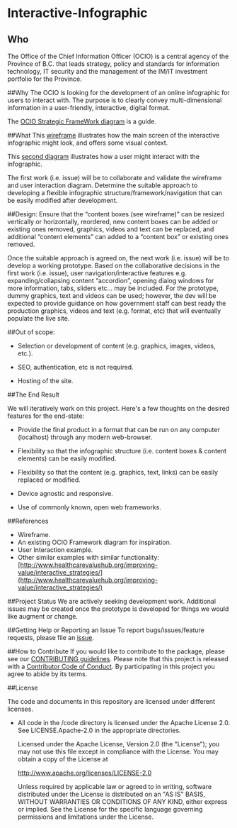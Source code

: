 # Interactive-Infographic

## Who 
The Office of the Chief Information Officer (OCIO) is a central agency of the Province of B.C. that leads strategy, policy and standards for information technology, IT security and the management of the IM/IT investment portfolio for the Province.

##Why
The OCIO is looking for the development of an online infographic for users to interact with. The purpose is to clearly convey multi-dimensional information in a user-friendly, interactive, digital format.

The [OCIO Strategic FrameWork diagram](https://raw.githubusercontent.com/bcgov/interactive-infographic/master/wireframe/OCIO_Strategy_Framework.png) is a guide.

##What 
This [wireframe](https://github.com/bcgov/interactive-infographic/blob/master/wireframe/wireframe.png) illustrates how the main screen of the interactive infographic might look, and offers some visual context. 

This [second diagram](https://github.com/bcgov/interactive-infographic/blob/master/wireframe/user-interaction.png) illustrates how a user might interact with the infographic.

The first work (i.e. issue) will be to collaborate and validate the wireframe and user interaction diagram. Determine the suitable approach to developing a flexible infographic structure/framework/navigation that can be easily modified after development.

##Design: 
Ensure that the “content boxes (see wireframe)” can be resized vertically or horizontally, reordered, new content boxes can be added or existing ones removed, graphics, videos and text can be replaced, and additional “content elements” can added to a “content box” or existing ones removed. 

Once the suitable approach is agreed on, the next work (i.e. issue) will be to develop a working prototype. Based on the collaborative decisions in the first work (i.e. issue), user navigation/interactive features e.g. expanding/collapsing content “accordion”, opening dialog windows for more information, tabs, sliders etc… may be included.
For the prototype, dummy graphics, text and videos can be used; however, the dev will be expected to provide guidance on how government staff can best ready the production graphics, videos and text (e.g. format, etc) that will eventually populate the live site.

##Out of scope:
- Selection or development of content (e.g. graphics, images, videos, etc.).


- SEO, authentication, etc is not required.

- Hosting of the site.

##The End Result

We will iteratively work on this project. Here's a few thoughts on the desired features for the end-state:

- Provide the final product in a format that can be run on any computer (localhost) through any modern web-browser.

- Flexibility so that the infographic structure (i.e. content boxes & content elements) can be easily modified.

- Flexibility so that the content (e.g. graphics, text, links) can be easily replaced or modified. 

- Device agnostic and responsive.

- Use of commonly known, open web frameworks.


##References
- Wireframe. 
- An existing OCIO Framework diagram for inspiration.
- User Interaction example.
- Other similar examples with similar functionality:
[http://www.healthcarevaluehub.org/improving-value/interactive_strategies/](http://www.healthcarevaluehub.org/improving-value/interactive_strategies/)

##Project Status
We are actively seeking development work. Additional issues may be created once the prototype is developed for things we would like augment or change.

##Getting Help or Reporting an Issue
To report bugs/issues/feature requests, please file an [issue](https://github.com/bcgov/interactive-infographic/issues).

##How to Contribute
If you would like to contribute to the package, please see our [CONTRIBUTING guidelines](https://github.com/bcgov/interactive-infographic/blob/master/CONTRIBUTING.md).
Please note that this project is released with a [Contributor Code of Conduct](https://github.com/bcgov/interactive-infographic/blob/master/CODE-OF-CONDUCT.md). By participating in this project you agree to abide by its terms.

##License

 The code and documents in this repository are licensed under different licenses.

- All code in the /code directory is licensed under the Apache License 2.0. See LICENSE.Apache-2.0 in the appropriate directories.



	Licensed under the Apache License, Version 2.0 (the "License");
	you may not use this file except in compliance with the License.
	You may obtain a copy of the License at 

   	http://www.apache.org/licenses/LICENSE-2.0

	Unless required by applicable law or agreed to in writing, software
	distributed under the License is distributed on an "AS IS" BASIS,
	WITHOUT WARRANTIES OR CONDITIONS OF ANY KIND, either express or implied.
	See the License for the specific language governing permissions and
	limitations under the License.




